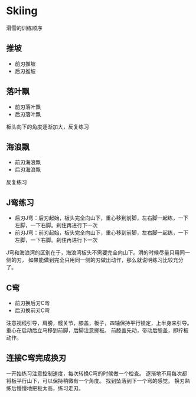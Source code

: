 # Skiing

滑雪的训练顺序

## 推坡

- 前刃推坡
- 后刃推坡

## 落叶飘

- 前刃落叶飘
- 后刃落叶飘

板头向下的角度逐渐加大，反复练习

## 海浪飘

- 前刃海浪飘
- 后刃海浪飘

反复练习

## J弯练习

- 后刃J弯：后刃起始，板头完全向山下，重心移到前脚，左右脚一起练，一下左脚，一下右脚。刹住再进行下一次
- 前刃J弯：前刃起始，板头完全向山下，重心移到前脚，左右脚一起练，一下左脚，一下右脚。刹住再进行下一次

J弯和海浪湾的区别在于，海浪湾板头不需要完全向山下。滑的时候尽量只用同一侧的刃，
如果能做到完全只用同一侧的刃做出动作，那么就说明练习比较充分了。

## C弯

- 前刃换后刃C弯
- 后刃换前刃C弯

注意视线引导，肩膀，髋关节，膝盖，板子，四轴保持平行锁定，上半身来引导。
重心在启动后立马移到前脚，后脚注意搓板。
前膝盖先动，带动后膝盖，即拧板动作。

## 连接C弯完成换刃

一开始练习注意控制速度，每次转换C弯的时候做一个检查。
逐渐地不用每次都将板平行山下，可以保持稍微有一个角度。
找到坠落到下一个弯的感觉。
换刃熟练后慢慢地把板太高，练习走刃。